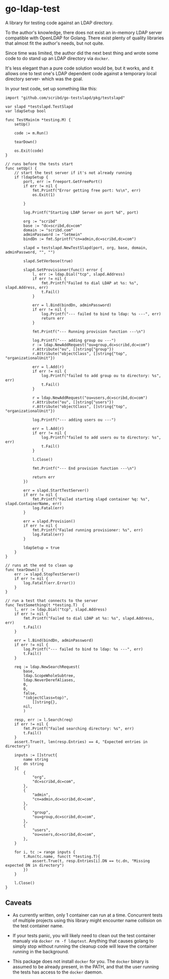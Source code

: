 # go-ldap-test

A library for testing code against an LDAP directory.

To the author's knowledge, there does not exist an in-memory LDAP server compatible with OpenLDAP for Golang.  There exist plenty of quality libraries that almost fit the author's needs, but not quite.

Since time was limited, the author did the next best thing and wrote some code to do stand up an LDAP directory via `docker`.

It's less elegant than a pure code solution would be, but it works, and it allows one to test one's LDAP dependent code against a temporary local directory server- which was the goal.

In your test code, set up something like this:

	import "github.com/scribd/go-testslapd/pkg/testslapd"
	
    var slapd *testslapd.TestSlapd
    var ldapSetup bool

    func TestMain(m *testing.M) {
        setUp()

        code := m.Run()

        tearDown()

        os.Exit(code)
    }

    // runs before the tests start
    func setUp() {
        // start the test server if it's not already running
        if !ldapSetup {
            port, err := freeport.GetFreePort()
            if err != nil {
                fmt.Printf("Error getting free port: %s\n", err)
                os.Exit(1)

            }

            log.Printf("Starting LDAP Server on port %d", port)
            
            org := "scribd"
            base := "dc=scribd,dc=com"
            domain := "scribd.com"
            adminPassword := "letmein"
            bindDn := fmt.Sprintf("cn=admin,dc=scribd,dc=com")

            slapd = testslapd.NewTestSlapd(port, org, base, domain, adminPassword, "", "")

            slapd.SetVerbose(true)

            slapd.SetProvisioner(func() error {
                l, err := ldap.Dial("tcp", slapd.Address)
                if err != nil {
                    fmt.Printf("Failed to dial LDAP at %s: %s", slapd.Address, err)
                    t.Fail()
                }

                err = l.Bind(bindDn, adminPassword)
                if err != nil {
                    log.Printf("--- failed to bind to ldap: %s ---", err)
                    return err
                }

                fmt.Printf("--- Running provision function ---\n")

                log.Printf("--- adding group ou ---")
                r := ldap.NewAddRequest("ou=group,dc=scribd,dc=com")
                r.Attribute("ou", []string{"group"})
                r.Attribute("objectClass", []string{"top", "organizationalUnit"})

                err = l.Add(r)
                if err != nil {
                    log.Printf("failed to add group ou to directory: %s", err)
                    t.Fail()
                }

                r = ldap.NewAddRequest("ou=users,dc=scribd,dc=com")
                r.Attribute("ou", []string{"users"})
                r.Attribute("objectClass", []string{"top", "organizationalUnit"})

                log.Printf("--- adding users ou ---")

                err = l.Add(r)
                if err != nil {
                    log.Printf("failed to add users ou to directory: %s", err)
                    t.Fail()
                }

                l.Close()

                fmt.Printf("--- End provision function ---\n")

                return err
            })

            err = slapd.StartTestServer()
            if err != nil {
                fmt.Printf("Failed starting slapd container %q: %s", slapd.ContainerName, err)
                log.Fatal(err)
            }

            err = slapd.Provision()
            if err != nil {
                fmt.Printf("Failed running provisioner: %s", err)
                log.Fatal(err)
            }

            ldapSetup = true
        }
    }

    // runs at the end to clean up
    func tearDown() {
        err := slapd.StopTestServer()
        if err != nil {
            log.Fatalf(err.Error())
        }
    }

    // run a test that connects to the server
    func TestSomething(t *testing.T)  {
        l, err := ldap.Dial("tcp", slapd.Address)
        if err != nil {
            fmt.Printf("Failed to dial LDAP at %s: %s", slapd.Address, err)
            t.Fail()
        }

        err = l.Bind(bindDn, adminPassword)
        if err != nil {
            log.Printf("--- failed to bind to ldap: %s ---", err)
            t.Fail()
        }

        req := ldap.NewSearchRequest(
            base,
            ldap.ScopeWholeSubtree,
            ldap.NeverDerefAliases,
            0,
            0,
            false,
            "(objectClass=top)",
                []string{},
            nil,
            )

        resp, err := l.Search(req)
        if err != nil {
            fmt.Printf("Failed searching directory: %s", err)
            t.Fail()
        }
        assert.True(t, len(resp.Entries) == 4, "Expected entries in directory")

        inputs := []struct{
            name string
            dn string
        }{
            {
                "org",
                "dc=scribd,dc=com",
            },
            {
                "admin",
                "cn=admin,dc=scribd,dc=com",
            },
            {
                "group",
                "ou=group,dc=scribd,dc=com",
            },
            {
                "users",
                "ou=users,dc=scribd,dc=com",
            },
        }

        for i, tc := range inputs {
            t.Run(tc.name, func(t *testing.T){
                assert.True(t, resp.Entries[i].DN == tc.dn, "Missing expected DN in directory")
            })
        }

        l.Close()
    }
## Caveats

* As currently written, only 1 container can run at a time.  Concurrent tests of multiple projects using this library might encounter name collision on the test container name. 

* If your tests panic, you will likely need to clean out the test container manualy via `docker rm -f ldaptest`.  Anything that causes golang to simply stop without running the cleanup code will leave the container running in the background.

* This package does not install `docker` for you.  The `docker` binary is assumed to be already present, in the PATH, and that the user running the tests has access to the `docker` daemon.
